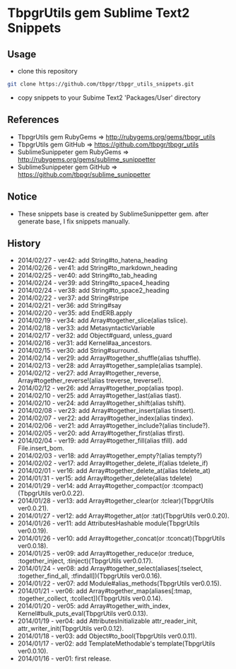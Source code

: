 # TbpgrUtils gem Sublime Text2 Snippets

## Usage
* clone this repository
~~~bash
git clone https://github.com/tbpgr/tbpgr_utils_snippets.git
~~~

* copy snippets to your Subime Text2 'Packages/User' directory

## References
* TbpgrUtils gem RubyGems => http://rubygems.org/gems/tbpgr_utils
* TbpgrUtils gem GitHub => https://github.com/tbpgr/tbpgr_utils
* SublimeSunippeter gem RubyGems => http://rubygems.org/gems/sublime_sunippetter
* SublimeSunippeter gem GitHub => https://github.com/tbpgr/sublime_sunippetter

## Notice
* These snippets base is created by SublimeSunippetter gem. after generate base, I fix snippets manually.

## History
* 2014/02/27 - ver42: add String#to_hatena_heading
* 2014/02/26 - ver41: add String#to_markdown_heading
* 2014/02/25 - ver40: add String#to_tab_heading
* 2014/02/24 - ver39: add String#to_space4_heading
* 2014/02/24 - ver38: add String#to_space2_heading
* 2014/02/22 - ver37: add String#stripe
* 2014/02/21 - ver36: add String#say
* 2014/02/20 - ver35: add EndERB.apply
* 2014/02/19 - ver34: add Array#together_slice(alias tslice).
* 2014/02/18 - ver33: add MetasyntacticVariable
* 2014/02/17 - ver32: add Object#guard, unless_guard
* 2014/02/16 - ver31: add Kernel#aa_ancestors.
* 2014/02/15 - ver30: add String#surround.
* 2014/02/14 - ver29: add Array#together_shuffle(alias tshuffle).
* 2014/02/13 - ver28: add Array#together_sample(alias tsample).
* 2014/02/12 - ver27: add Array#together_reverse, Array#together_reverse!(alias treverse, treverse!).
* 2014/02/12 - ver26: add Array#together_pop(alias tpop).
* 2014/02/10 - ver25: add Array#together_last(alias tlast).
* 2014/02/10 - ver24: add Array#together_shift(alias tshift).
* 2014/02/08 - ver23: add Array#together_insert(alias tinsert).
* 2014/02/07 - ver22: add Array#together_index(alias tindex).
* 2014/02/06 - ver21: add Array#together_include?(alias tinclude?).
* 2014/02/05 - ver20: add Array#together_first(alias tfirst).
* 2014/02/04 - ver19: add Array#together_fill(alias tfill). add File.insert_bom.
* 2014/02/03 - ver18: add Array#together_empty?(alias tempty?)
* 2014/02/02 - ver17: add Array#together_delete_if(alias tdelete_if)
* 2014/02/01 - ver16: add Array#together_delete_at(alias tdelete_at)
* 2014/01/31 - ver15: add Array#together_delete(alias tdelete)
* 2014/01/29 - ver14: add Array#together_compact(or :tcompact)(TbpgrUtils ver0.0.22).
* 2014/01/28 - ver13: add Array#together_clear(or :tclear)(TbpgrUtils ver0.0.21).
* 2014/01/27 - ver12: add Array#together_at(or :tat)(TbpgrUtils ver0.0.20).
* 2014/01/26 - ver11: add AttributesHashable module(TbpgrUtils ver0.0.19).
* 2014/01/26 - ver10: add Array#together_concat(or :tconcat)(TbpgrUtils ver0.0.18).
* 2014/01/25 - ver09: add Array#together_reduce(or :treduce, :together_inject, :tinject)(TbpgrUtils ver0.0.17).
* 2014/01/24 - ver08: add Array#together_select(aliases[:tselect, :together_find_all, :tfindall])(TbpgrUtils ver0.0.16).
* 2014/01/22 - ver07: add Module#alias_methods(TbpgrUtils ver0.0.15).
* 2014/01/21 - ver06: add Array#together_map(aliases[:tmap, :together_collect, :tcollect])(TbpgrUtils ver0.0.14).
* 2014/01/20 - ver05: add Array#together_with_index, Kernel#bulk_puts_eval(TbpgrUtils ver0.0.13).
* 2014/01/19 - ver04: add AttributesInitializable attr_reader_init, attr_writer_init(TbpgrUtils ver0.0.12).
* 2014/01/18 - ver03: add Object#to_bool(TbpgrUtils ver0.0.11).
* 2014/01/17 - ver02: add TemplateMethodable's template(TbpgrUtils ver0.0.10).
* 2014/01/16 - ver01: first release.

